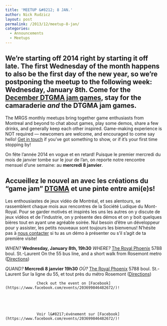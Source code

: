 ```yaml
---
title: 'MEETUP &#8212; 8 JAN.'
author: Nick Rudzicz
layout: post
permalink: /2013/12/meetup-8-jan/
categories:
  - Announcements
  - Meetups
---
```



We&#8217;re starting off 2014 right by starting it off late. The first Wednesday of the month happens to also be the first day of the new year, so we&#8217;re postponing the meetup to the following week:
 **Wednesday, January 8th.**
Come for the [December DTGMA jam games](http://oldforum.mrgs.ca/index.php/topic,134.0.html), stay for the camaraderie *and* the DTGMA jam games.
---
The MRGS monthly meetups bring together game enthusiasts from Montreal and beyond to chat about games, play some demos, share a few drinks, and generally keep each other inspired. Game-making experience is NOT required &#8212; newcomers are welcome, and encouraged to come say hello!
[Get in touch](mailto:bakedgoods@mrgs.ca) if you&#8217;ve got something to show, or if it&#8217;s your first time stopping by!



On f&ecirc;te l&#8217;ann&eacute;e 2014 en vogue et en retard! Puisque le premier mercredi du mois de janvier tombe sur le jour de l&#8217;an, on reporte notre rencontre mensuel d&#8217;une semaine:
 au **mercredi 8 janvier**.
 
Accueillez le nouvel an avec les cr&eacute;ations du &#8220;game jam&#8221; [DTGMA](http://oldforum.mrgs.ca/index.php/topic,134.0.html) et une pinte entre ami(e)s!
---
Les enthousiastes de jeux vidéo de Montréal, et ses alentours, se rassemblent chaque mois aux rencontres de la Société Ludique du Mont-Royal. Pour se garder motivés et inspirés les uns les autres on y discute de jeux vidéos et de l&#8217;industrie, on y présente des démos et on y boit quelques bières tout en ayant une agréable soirée. Nul besoin d&#8217;être un développeur pour y assister, les petits nouveaux sont toujours les bienvenus!
N&#8217;hésite pas à [nous contacter](mailto:bakedgoods@mrgs.ca) si tu as un démo à présenter ou s&#8217;il s&#8217;agit de ta première visite!



*WHEN?*
 **Wednesday, January 8th, 19h30**
*WHERE?*
 [The Royal Phoenix](http://royalphoenixbar.com/)
 5788 boul. St.-Laurent
 On the 55 bus line, and a short walk from Rosemont metro
 ([Directions](https://maps.google.com/maps?q=the+royal+phoenix))



*QUAND?*
 **Mercredi 8 janvier 19h30**
*OÙ?*
 [The Royal Phoenix](http://royalphoenixbar.com/)
 5788 boul. St.-Laurent
 Sur la ligne du 55, et tout près du métro Rosemont
 ([Directions](https://maps.google.com/maps?q=the+royal+phoenix))
 


                  Check out the event on [Facebook](https://www.facebook.com/events/203699846482672/)!
                

                
                

                  Voir l&#8217;événement sur [Facebook](https://www.facebook.com/events/203699846482672/)!

                

                
                
 
 
 
